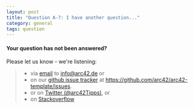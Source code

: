 ```yaml
---
layout: post
title: "Question A-7: I have another question..."
category: general
tags: question  
---
```


#### Your question has not been answered?

Please let us know - we're listening:

>* via [email](mailto:info@arc42.de) to info@arc42.de or
>* on our [github issue tracker](https://github.com/arc42/arc42-template/issues) at https://github.com/arc42/arc42-template/issues.
>* or on [Twitter (@arc42Tipps)](https://twitter.com/arc42Tipps), or
>* on [Stackoverflow](http://stackoverflow.com/questions/tagged/arc42)
